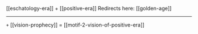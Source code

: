 [[eschatology-era]] + [[positive-era]]
Redirects here: [[golden-age]]

---

`+` [[vision-prophecy]] = [[motif-2-vision-of-positive-era]]